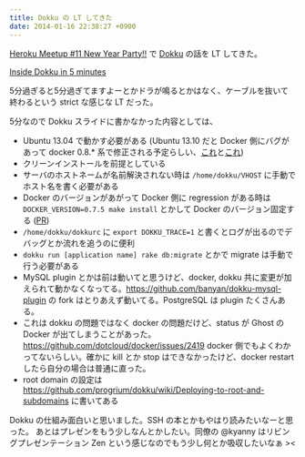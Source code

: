 ```yaml
---
title: Dokku の LT してきた
date: 2014-01-16 22:38:27 +0900
---
```


[Heroku Meetup #11 New Year Party!!](http://herokujp.doorkeeper.jp/events/8004) で [Dokku](https://github.com/progrium/dokku) の話を LT してきた。

[Inside Dokku in 5 minutes](http://banyan.me/slides/20140116/slides.html)

5分過ぎると5分過ぎてますよーとかドラが鳴るとかはなく、ケーブルを抜いて終わるという strict な感じな LT だった。

5分なので Dokku スライドに書かなかった内容としては、

* Ubuntu 13.04 で動かす必要がある (Ubuntu 13.10 だと Docker 側にバグがあって docker 0.8.* 系で修正される予定らしい、[これ](https://github.com/dotcloud/docker/issues/1300)と[これ](https://github.com/dotcloud/docker/issues/1906))
* クリーンインストールを前提としている
* サーバのホストネームが名前解決されない時は `/home/dokku/VHOST` に手動でホスト名を書く必要がある
* Docker のバージョンがあがって Docker 側に regression がある時は  `DOCKER_VERSION=0.7.5 make install` とかして Docker のバージョン固定する ([PR](https://github.com/progrium/dokku/pull/407))
* `/home/dokku/dokkurc` に `export DOKKU_TRACE=1` と書くとログが出るのでデバッグとか流れを追うのに便利
* `dokku run [application name] rake db:migrate` とかで migrate は手動で行う必要がある
* MySQL plugin とかは前は動いてと思うけど、docker, dokku 共に変更が加えられて動かなくなってる。https://github.com/banyan/dokku-mysql-plugin の fork はとりあえず動いてる。PostgreSQL は plugin たくさんある。
* これは dokku の問題ではなく docker の問題だけど、status が Ghost の Docker が出てしまうことがあった。https://github.com/dotcloud/docker/issues/2419 docker 側でもよくわかってないらしい。確かに kill とか stop はできなかったけど、docker restart したら自分の場合は普通に直った。
* root domain の設定は https://github.com/progrium/dokku/wiki/Deploying-to-root-and-subdomains に書いてある

Dokku の仕組み面白いと思いました。SSH の本とかもやはり読みたいなーと思った。
あとはプレゼンをもう少しなんとかしたい。同僚の @kyanny はリビングプレゼンテーション Zen という感じなのでもう少し何とか吸収したいなぁ ><
